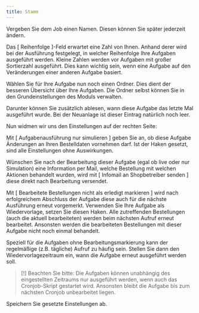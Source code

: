 ```yaml
---
title: Stamm
---
```


Vergeben Sie dem Job einen Namen. Diesen können Sie später jederzeit ändern.

Das [ Reihenfolge ]-Feld erwartet eine Zahl von Ihnen. Anhand derer wird bei der Ausführung festgelegt, in welcher Reihenfolge Ihre Aufgaben ausgeführt werden. Kleine Zahlen werden vor Aufgaben mit großer Sortierzahl ausgeführt. Dies kann wichtig sein, wenn eine Aufgabe auf den Veränderungen einer anderen Aufgabe basiert.

Wählen Sie für Ihre Aufgabe nun noch einen Ordner. Dies dient der besseren Übersicht über Ihre Aufgaben. Die Ordner selbst können Sie in den Grundeinstellungen des Moduls
verwalten.

Darunter können Sie zusätzlich ablesen, wann diese Aufgabe das letzte Mal ausgeführt wurde. Bei der Neuanlage ist dieser Eintrag natürlich noch leer.

Nun widmen wir uns den Einstellungen auf der rechten Seite:

Mit [ Aufgabenausführung nur simulieren ] geben Sie an, ob diese Aufgabe Änderungen an Ihren Bestelldaten vornehmen darf. Ist der Haken gesetzt, sind alle Einstellungen ohne Auswirkungen.

Wünschen Sie nach der Bearbeitung dieser Aufgabe (egal ob live oder nur Simulation) eine Information per Mail, welche Bestellung mit welchen Aktionen behandelt wurden, wird mit [ Infomail an Shopbetreiber senden ] diese direkt nach Bearbeitung versendet.

Mit [ Bearbeitete Bestellungen nicht als erledigt markieren ] wird nach erfolgreichem Abschluss der Aufgabe diese auch für die nächste Ausführung erneut vorgemerkt. Verwenden Sie Ihre Aufgabe als Wiedervorlage, setzen Sie diesen Haken. Alle zutreffenden Bestellungen (auch die aktuell bearbeiteten) werden beim nächsten Aufruf erneut bearbeitet. Ansonsten werden die bearbeiteten Bestellungen mit dieser Aufgabe nicht noch einmal behandelt.

Speziell für die Aufgaben ohne Bearbeitungsmarkierung kann der regelmäßige (z.B. tägliche) Aufruf zu häufig sein. Stellen Sie dann den Wiedervorlagezeitraum ein, wann die Aufgabe erneut ausgeführt werden soll.

> [!]  Beachten Sie bitte: Die Aufgaben können unabhängig des eingestellten Zeitraums nur ausgeführt werden, wenn auch das Cronjob-Skript gestartet wird. Ansonsten bleibt die Aufgabe bis zum nächsten Cronjob unbearbeitet liegen.

Speichern Sie gesetzte Einstellungen ab.
